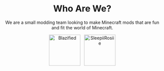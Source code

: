 <h1 align="center">Who Are We?</h1>
<p align="center">We are a small modding team looking to make Minecraft mods that are fun and fit the world of Minecraft.</p>

<p align="center">
<a href="https://twitter.com/KyleJ_A29"><img src="https://pbs.twimg.com/profile_images/1732853992261115904/nGG9y_hj_400x400.jpg" width=100 alt="Blazified"></a>
&nbsp;
<a href="https://twitter.com/SleepiiRosiie"><img src="https://pbs.twimg.com/profile_images/1765082425317806080/MyAQcHTf_400x400.jpg" width=100 alt="SleepiiRosiie"></a>
</p>